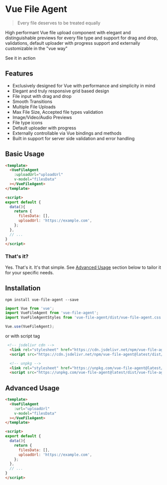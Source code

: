 # Vue File Agent

>  Every file deserves to be treated equally

High performant Vue file upload component with elegant and distinguishable previews for every file type and support for drag and drop, validations, default uploader with progress support and externally customizable in the "vue way"

See it in action

## Features

- Exclusively designed for Vue with performance and simplicity in mind
- Elegant and truly responsive grid based design
- File input with drag and drop
- Smooth Transitions
- Multiple File Uploads
- Max File Size, Accepted file types validation
- Image/Video/Audio Previews
- File type icons
- Default uploader with progress 
- Externally controllable via Vue bindings and methods
- Built in support for server side validation and error handling
<!-- - Example server implementation for [PHP](server-examples/php) and [Node](server-examples/node) available -->


## Basic Usage


<!-- #### Template -->

```html
<template>
  <VueFileAgent
    :uploadUrl="uploadUrl"
    v-model="filesData"
  ></VueFileAgent>
</template>
```

<!-- #### Script -->

<!-- ```javascript -->
```html
<script>
export default {
  data(){
    return {
      filesData: [],
      uploadUrl: 'https://example.com',
    };
  },
  // ...
}
</script>
```

### That's it?

Yes. That's it. It's that simple. See [Advanced Usage](#advanced-usage) section below to tailor it for your specific needs.

## Installation

```
npm install vue-file-agent --save
```

```javascript
import Vue from 'vue';
import VueFileAgent from 'vue-file-agent';
import VueFileAgentStyles from 'vue-file-agent/dist/vue-file-agent.css';

Vue.use(VueFileAgent);
```

or with script tag

```html
 <!-- jsdelivr cdn -->
  <link rel="stylesheet" href="https://cdn.jsdelivr.net/npm/vue-file-agent@latest/dist/vue-file-agent.css">
  <script src="https://cdn.jsdelivr.net/npm/vue-file-agent@latest/dist/vue-file-agent.umd.js"></script>

  <!-- unpkg -->
  <link rel="stylesheet" href="https://unpkg.com/vue-file-agent@latest/dist/vue-file-agent.css">
  <script src="https://unpkg.com/vue-file-agent@latest/dist/vue-file-agent.umd.js"></script>
```

## Advanced Usage


<!-- #### Template -->

```html
<template>
  <VueFileAgent
    :url="uploadUrl"
    v-model="filesData"
  ></VueFileAgent>
</template>
```

<!-- #### Script -->

<!-- ```javascript -->
```html
<script>
export default {
  data(){
    return {
      filesData: [],
      uploadUrl: 'https://example.com',
    };
  },
  // ...
}
</script>
```